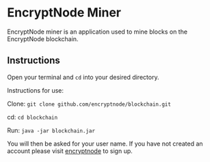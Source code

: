 # EncryptNode Miner

EncryptNode miner is an application used to mine blocks on the EncryptNode blockchain.

## Instructions

Open your terminal and ``cd`` into your desired directory.

Instructions for use:

Clone:
``git clone github.com/encryptnode/blockchain.git``

cd:
``cd blockchain``

Run:
``java -jar blockchain.jar``

You will then be asked for your user name. If you have not created an account please visit [encryptnode](www.encryptnode.com) to sign up.
